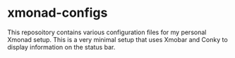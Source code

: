 # xmonad-configs
This reposoitory contains various configuration files for my personal Xmonad 
setup.  This is a very minimal setup that uses Xmobar and Conky to display 
information on the status bar.

